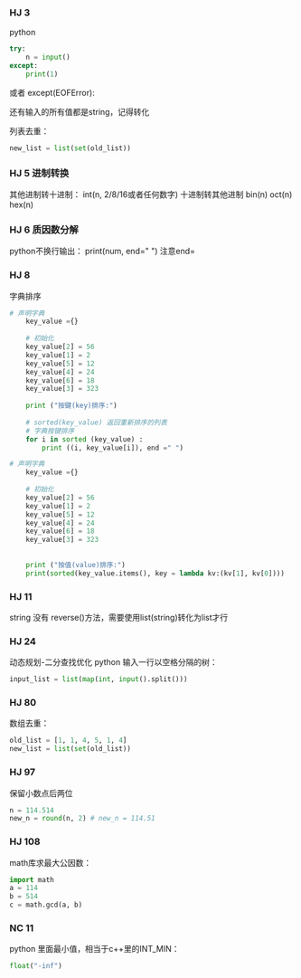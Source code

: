 ### HJ 3
python

```python
try:
    n = input()
except:
    print(1)
```
或者
except(EOFError):

还有输入的所有值都是string，记得转化

列表去重：
```python
new_list = list(set(old_list))
```
### HJ 5 进制转换
其他进制转十进制：
int(n, 2/8/16或者任何数字)
十进制转其他进制
bin(n)
oct(n)
hex(n)

### HJ 6 质因数分解
python不换行输出：
print(num, end=" ")
注意end=


### HJ 8 
字典排序
```python
# 声明字典
    key_value ={}     
 
    # 初始化
    key_value[2] = 56       
    key_value[1] = 2 
    key_value[5] = 12 
    key_value[4] = 24
    key_value[6] = 18      
    key_value[3] = 323 
 
    print ("按键(key)排序:")   
 
    # sorted(key_value) 返回重新排序的列表
    # 字典按键排序
    for i in sorted (key_value) : 
        print ((i, key_value[i]), end =" ") 
```

```python
# 声明字典
    key_value ={}     
 
    # 初始化
    key_value[2] = 56       
    key_value[1] = 2 
    key_value[5] = 12 
    key_value[4] = 24
    key_value[6] = 18      
    key_value[3] = 323 
 
 
    print ("按值(value)排序:")   
    print(sorted(key_value.items(), key = lambda kv:(kv[1], kv[0])))   
```

### HJ 11
string 没有 reverse()方法，需要使用list(string)转化为list才行

### HJ 24
动态规划-二分查找优化
python 输入一行以空格分隔的树：
```python
input_list = list(map(int, input().split()))
```

### HJ 80
数组去重：
```python
old_list = [1, 1, 4, 5, 1, 4]
new_list = list(set(old_list))
```

### HJ 97
保留小数点后两位
```python
n = 114.514
new_n = round(n, 2) # new_n = 114.51
```

### HJ 108
math库求最大公因数：
```python
import math
a = 114
b = 514
c = math.gcd(a, b)
```

### NC 11
python 里面最小值，相当于c++里的INT_MIN：
```python
float("-inf")
```